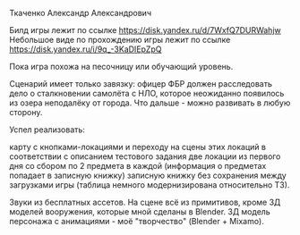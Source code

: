 Ткаченко Александр Александрович

Билд игры лежит по ссылке https://disk.yandex.ru/d/7WxfQ7DURWahjw Небольшое виде по прохождению игры лежит по ссылке https://disk.yandex.ru/i/9q_-3KaDIEpZpQ

Пока игра похожа на песочницу или обучающий уровень.

Сценарий имеет только завязку: офицер ФБР должен расследовать дело о сталкновении самолёта с НЛО, которое неожиданно появилось из озера неподалёку от города. Что дальше - можно развивать в любую сторону.

Успел реализовать:

карту с кнопками-локациями и переходу на сцены этих локаций в соответствии с описанием тестового задания
две локации из первого дня со сбором по 2 предмета в каждой (информация о предметах попадает в записную книжку)
записную книжку без сохранения между загрузками игры (таблица немного модернизирована относительно ТЗ).

Звуки из бесплатных ассетов. На сцене всё из примитивов, кроме 3Д моделей вооружения, которые мной сделаны в Blender. ЗД модель персонажа с анимациями - моё "творчество" (Blender + Mixamo).
